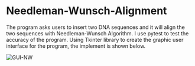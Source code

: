 # Needleman-Wunsch-Alignment

The program asks users to insert two DNA sequences and it will align the two sequences with Needleman-Wunsch Algorithm. I use pytest to test the accuracy of the program.
Using Tkinter library to create the graphic user interface for the program, the implement is shown below.


![GUI-NW](https://user-images.githubusercontent.com/94011477/162490134-c9f2b9b8-7c18-497c-a87c-96ef4860575c.jpg)
